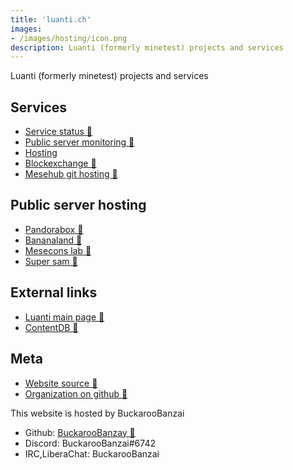 ```yaml
---
title: 'luanti.ch'
images:
- /images/hosting/icon.png
description: Luanti (formerly minetest) projects and services
---
```


Luanti (formerly minetest) projects and services

## Services

* [Service status 🔗](https://status.luanti.ch)
* [Public server monitoring 🔗](https://monitoring.luanti.ch)
* [Hosting](../hosting)
* [Blockexchange 🔗](https://blockexchange.minetest.ch)
* [Mesehub git hosting 🔗](https://git.minetest.land)

## Public server hosting

* [Pandorabox 🔗](https://pandorabox.io)
* [Bananaland 🔗](https://bananaland.minetest.ch)
* [Mesecons lab 🔗](https://meseconslab.luanti.ch)
* [Super sam 🔗](https://supersam.luanti.ch)


## External links

* [Luanti main page 🔗](https://luanti.org)
* [ContentDB 🔗](https://content.luanti.org)

## Meta

* [Website source 🔗](https://github.com/luanti-ch/luanti.ch)
* [Organization on github 🔗](https://github.com/luanti-ch)

This website is hosted by BuckarooBanzai
* Github: [BuckarooBanzay 🔗](https://github.com/BuckarooBanzay)
* Discord: BuckarooBanzai#6742
* IRC,LiberaChat: BuckarooBanzai
